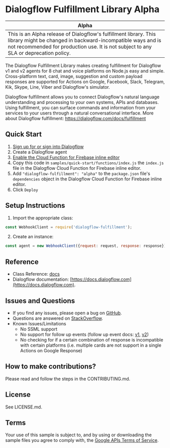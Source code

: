 # Dialogflow Fulfillment Library Alpha

| Alpha |
|-------|
| This is an Alpha release of Dialogflow's fulfillment library. This library might be changed in backward-incompatible ways and is not recommended for production use. It is not subject to any SLA or deprecation policy. |

The Dialogflow Fulfillment Library makes creating fulfillment for Dialogflow v1 and v2 agents for 8 chat and voice platforms on Node.js easy and simple. Cross-platform text, card, image, suggestion and custom payload responses are supported for Actions on Google, Facebook, Slack, Telegram, Kik, Skype, Line, Viber and Dialogflow's simulator.

Dialogflow fulfillment allows you to connect Dialogflow's natural language understanding and processing to your own systems, APIs and databases. Using fulfillment, you can surface commands and information from your services to your users through a natural conversational interface. More about Dialogflow fulfillment: https://dialogflow.com/docs/fulfillment

## Quick Start

1. [Sign up for or sign into Dialogflow](https://console.dialogflow.com/api-client/#/login)
1. Create a Dialogflow agent
1. [Enable the Cloud Function for Firebase inline editor](https://dialogflow.com/docs/fulfillment#cloud_functions_for_firebase)
1. Copy this code in `samples/quick-start/functions/index.js` the `index.js` file in the Dialogflow Cloud Function for Firebase inline editor.
1. Add `"dialogflow-fulfillment": "alpha"` to the `package.json` file's `dependencies` object in the Dialogflow Cloud Function for Firebase inline editor.
1. Click `Deploy`


## Setup Instructions

 1. Import the appropriate class:

```javascript
const WebhookClient = require('dialogflow-fulfillment');
```

 2. Create an instance:

```javascript
const agent = new WebhookClient({request: request, response: response});
```

## Reference
* Class Reference: [docs](https://github.com/dialogflow/dialogflow-fulfillment-nodejs/tree/master/docs)
* Dialogflow documentation: [https://docs.dialogflow.com](https://docs.dialogflow.com).

## Issues and Questions
* If you find any issues, please open a bug on [GitHub](https://github.com/dialogflow/dialogflow-fulfillment-nodejs/issues).
* Questions are answered on [StackOverflow](https://stackoverflow.com/questions/tagged/dialogflow).
* Known Issues/Limitations
    * No SSML support
    * No support for follow up events (follow up event docs: [v1](https://dialogflow.com/docs/fulfillment#requirements), [v2](https://dialogflow.com/docs/reference/api-v2/rest/v2beta1/WebhookResponse))
    * No checking for if a certain combination of response is incompatible with certain platforms (i.e. multiple cards are not support in a single Actions on Google Response)


## How to make contributions?
Please read and follow the steps in the CONTRIBUTING.md.

## License
See LICENSE.md.

## Terms
Your use of this sample is subject to, and by using or downloading the sample files you agree to comply with, the [Google APIs Terms of Service](https://developers.google.com/terms/).

